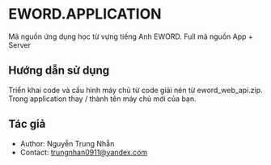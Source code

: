 # EWORD.APPLICATION
Mã nguồn ứng dụng học từ vựng tiếng Anh EWORD. Full mã nguồn App + Server   
## Hướng dẫn sử dụng
Triển khai code và cấu hình máy chủ từ code giải nén từ eword_web_api.zip. Trong application thay </server>/ thành tên máy chủ mới của bạn.
## Tác giả
- Author: Nguyễn Trung Nhẫn
- Contact: trungnhan0911@yandex.com
